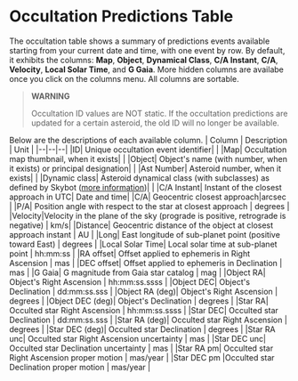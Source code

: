 # Occultation Predictions Table

The occultation table shows a summary of predictions events available starting from your current date and time, with one event by row. By default, it exhibits the columns: **Map**, **Object**, **Dynamical Class**, **C/A Instant**, **C/A**, **Velocity**, **Local Solar Time**, and **G Gaia**. More hidden columns are availabe once you click on the columns menu. All columns are sortable.

> **WARNING**
>
> Occultation ID values are NOT static. If the occultation predictions are updated for a certain asteroid, the old ID will no longer be available.

Below are the descriptions of each available column.
| Column | Description | Unit |
|--|--|--|
|ID| Unique occultation event identifier| |
|Map| Occultation map thumbnail, when it exists| |
|Object| Object's name (with number, when it exists) or principal designation| |
|Ast Number| Asteroid number, when it exists| |
|Dynamic class| Asteroid dynamical class (with subclasses) as defined by Skybot ([more information](https://ssp.imcce.fr/webservices/skybot/))| |
|C/A Instant| Instant of the closest approach in UTC| Date and time|
|C/A| Geocentric closest approach|arcsec |
|P/A| Position angle with respect to the star at closest approach | degrees |
|Velocity|Velocity in the plane of the sky (prograde is positive, retrograde is negative) | km/s|
|Distance| Geocentric distance of the object at closest approach instant | AU |
|Long| East longitude of sub-planet point (positive toward East) | degrees |
|Local Solar Time| Local solar time at sub-planet point | hh:mm:ss |
|RA offset| Offset applied to ephemeris in Right Ascension | mas |
|DEC offset| Offset applied to ephemeris in Declination | mas |
|G Gaia| G magnitude from Gaia star catalog | mag |
|Object RA| Object's Right Ascension | hh:mm:ss.ssss |
|Object DEC| Object's Declination | dd:mm:ss.sss |
|Object RA (deg)| Object's Right Ascension | degrees |
|Object DEC (deg)| Object's Declination | degrees |
|Star RA| Occulted star Right Ascension | hh:mm:ss.ssss |
|Star DEC| Occulted star Declination | dd:mm:ss.sss |
|Star RA (deg)| Occulted star Right Ascension | degrees |
|Star DEC (deg)| Occulted star Declination | degrees |
|Star RA unc| Occulted star Right Ascension uncertainty | mas |
|Star DEC unc| Occulted star Declination uncertainty | mas |
|Star RA pm| Occulted star Right Ascension proper motion | mas/year |
|Star DEC pm |Occulted star Declination proper motion | mas/year |
